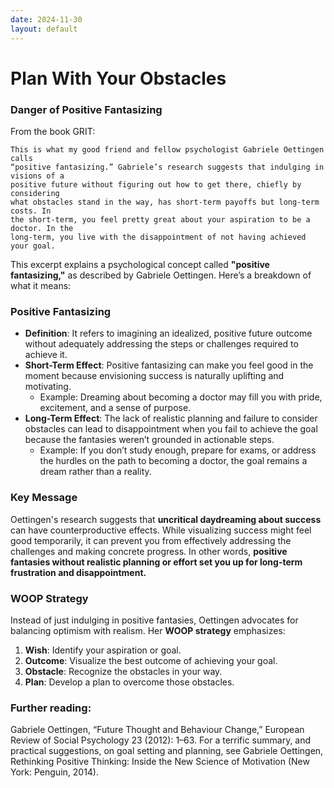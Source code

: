 ```yaml
---
date: 2024-11-30
layout: default
---
```


# Plan With Your Obstacles

### Danger of Positive Fantasizing

From the book GRIT:

``` 
This is what my good friend and fellow psychologist Gabriele Oettingen calls
“positive fantasizing.” Gabriele’s research suggests that indulging in visions of a
positive future without figuring out how to get there, chiefly by considering
what obstacles stand in the way, has short-term payoffs but long-term costs. In
the short-term, you feel pretty great about your aspiration to be a doctor. In the
long-term, you live with the disappointment of not having achieved your goal.
```

This excerpt explains a psychological concept called **"positive fantasizing,"** as described by Gabriele Oettingen. Here’s a breakdown of what it means:

### **Positive Fantasizing**

- **Definition**: It refers to imagining an idealized, positive future outcome without adequately addressing the steps or challenges required to achieve it.
- **Short-Term Effect**: Positive fantasizing can make you feel good in the moment because envisioning success is naturally uplifting and motivating.
  - Example: Dreaming about becoming a doctor may fill you with pride, excitement, and a sense of purpose.
- **Long-Term Effect**: The lack of realistic planning and failure to consider obstacles can lead to disappointment when you fail to achieve the goal because the fantasies weren’t grounded in actionable steps.
  - Example: If you don’t study enough, prepare for exams, or address the hurdles on the path to becoming a doctor, the goal remains a dream rather than a reality.

### **Key Message**

Oettingen's research suggests that **uncritical daydreaming about success** can have counterproductive effects. While visualizing success might feel good temporarily, it can prevent you from effectively addressing the challenges and making concrete progress. In other words, **positive fantasies without realistic planning or effort set you up for long-term frustration and disappointment.**

### **WOOP Strategy**
Instead of just indulging in positive fantasies, Oettingen advocates for balancing optimism with realism. Her **WOOP strategy** emphasizes:
1. **Wish**: Identify your aspiration or goal.
2. **Outcome**: Visualize the best outcome of achieving your goal.
3. **Obstacle**: Recognize the obstacles in your way.
4. **Plan**: Develop a plan to overcome those obstacles.

### Further reading:
Gabriele Oettingen, “Future Thought and Behaviour Change,”
European Review of Social Psychology 23 (2012): 1–63. For a terrific summary, and
practical suggestions, on goal setting and planning, see Gabriele Oettingen, Rethinking
Positive Thinking: Inside the New Science of Motivation (New York: Penguin, 2014).